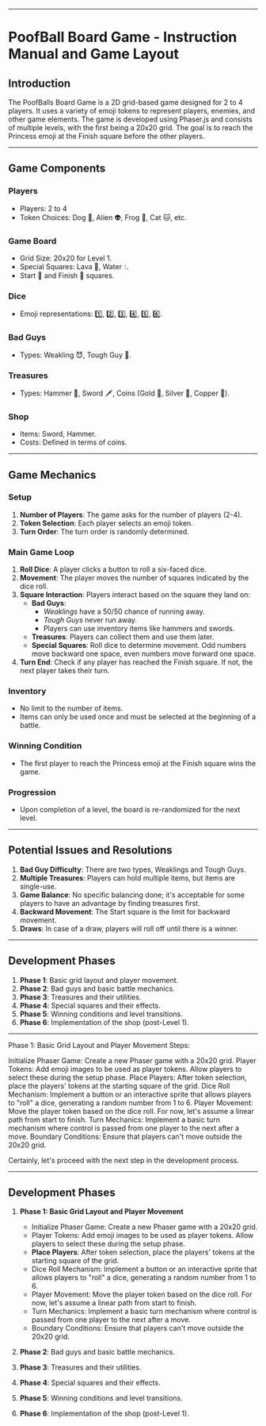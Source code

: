 
---

# PoofBall Board Game - Instruction Manual and Game Layout

## Introduction

The PoofBalls Board Game is a 2D grid-based game designed for 2 to 4 players. It uses a variety of emoji tokens to represent players, enemies, and other game elements. The game is developed using Phaser.js and consists of multiple levels, with the first being a 20x20 grid. The goal is to reach the Princess emoji at the Finish square before the other players.

---

## Game Components

### Players

- Players: 2 to 4
- Token Choices: Dog 🐶, Alien 👽, Frog 🐸, Cat 🐱, etc.
  
### Game Board

- Grid Size: 20x20 for Level 1.
- Special Squares: Lava 🌋, Water 💧.
- Start 🏁 and Finish 🏁 squares.
  
### Dice

- Emoji representations: 1️⃣, 2️⃣, 3️⃣, 4️⃣, 5️⃣, 6️⃣.
  
### Bad Guys

- Types: Weakling 😈, Tough Guy 👹.
  
### Treasures

- Types: Hammer 🔨, Sword 🗡️, Coins (Gold 🥇, Silver 🥈, Copper 🥉).
  
### Shop

- Items: Sword, Hammer.
- Costs: Defined in terms of coins.

---

## Game Mechanics

### Setup

1. **Number of Players**: The game asks for the number of players (2-4).
2. **Token Selection**: Each player selects an emoji token.
3. **Turn Order**: The turn order is randomly determined.

### Main Game Loop

1. **Roll Dice**: A player clicks a button to roll a six-faced dice.
2. **Movement**: The player moves the number of squares indicated by the dice roll.
3. **Square Interaction**: Players interact based on the square they land on:
    - **Bad Guys**: 
        - *Weaklings* have a 50/50 chance of running away.
        - *Tough Guys* never run away.
        - Players can use inventory items like hammers and swords.
    - **Treasures**: Players can collect them and use them later.
    - **Special Squares**: Roll dice to determine movement. Odd numbers move backward one space, even numbers move forward one space.
4. **Turn End**: Check if any player has reached the Finish square. If not, the next player takes their turn.

### Inventory

- No limit to the number of items.
- Items can only be used once and must be selected at the beginning of a battle.

### Winning Condition

- The first player to reach the Princess emoji at the Finish square wins the game.

### Progression

- Upon completion of a level, the board is re-randomized for the next level.

---

## Potential Issues and Resolutions

1. **Bad Guy Difficulty**: There are two types, Weaklings and Tough Guys.
2. **Multiple Treasures**: Players can hold multiple items, but items are single-use.
3. **Game Balance**: No specific balancing done; it's acceptable for some players to have an advantage by finding treasures first.
4. **Backward Movement**: The Start square is the limit for backward movement.
5. **Draws**: In case of a draw, players will roll off until there is a winner.

---

## Development Phases

1. **Phase 1**: Basic grid layout and player movement.
2. **Phase 2**: Bad guys and basic battle mechanics.
3. **Phase 3**: Treasures and their utilities.
4. **Phase 4**: Special squares and their effects.
5. **Phase 5**: Winning conditions and level transitions.
6. **Phase 6**: Implementation of the shop (post-Level 1).

---
Phase 1: Basic Grid Layout and Player Movement
Steps:

Initialize Phaser Game: Create a new Phaser game with a 20x20 grid.
Player Tokens: Add emoji images to be used as player tokens. Allow players to select these during the setup phase.
Place Players: After token selection, place the players' tokens at the starting square of the grid.
Dice Roll Mechanism: Implement a button or an interactive sprite that allows players to "roll" a dice, generating a random number from 1 to 6.
Player Movement: Move the player token based on the dice roll. For now, let's assume a linear path from start to finish.
Turn Mechanics: Implement a basic turn mechanism where control is passed from one player to the next after a move.
Boundary Conditions: Ensure that players can't move outside the 20x20 grid.

Certainly, let's proceed with the next step in the development process.

---

## Development Phases

1. **Phase 1: Basic Grid Layout and Player Movement**
    - Initialize Phaser Game: Create a new Phaser game with a 20x20 grid.
    - Player Tokens: Add emoji images to be used as player tokens. Allow players to select these during the setup phase.
    - **Place Players**: After token selection, place the players' tokens at the starting square of the grid.
    - Dice Roll Mechanism: Implement a button or an interactive sprite that allows players to "roll" a dice, generating a random number from 1 to 6.
    - Player Movement: Move the player token based on the dice roll. For now, let's assume a linear path from start to finish.
    - Turn Mechanics: Implement a basic turn mechanism where control is passed from one player to the next after a move.
    - Boundary Conditions: Ensure that players can't move outside the 20x20 grid.

2. **Phase 2**: Bad guys and basic battle mechanics.
3. **Phase 3**: Treasures and their utilities.
4. **Phase 4**: Special squares and their effects.
5. **Phase 5**: Winning conditions and level transitions.
6. **Phase 6**: Implementation of the shop (post-Level 1).
